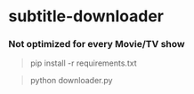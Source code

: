 # subtitle-downloader

### Not optimized for every Movie/TV show


> pip install -r requirements.txt

> python downloader.py